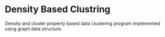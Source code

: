 # Density Based Clustring

Density and cluster property based data clustering program implemented using graph data structure.
